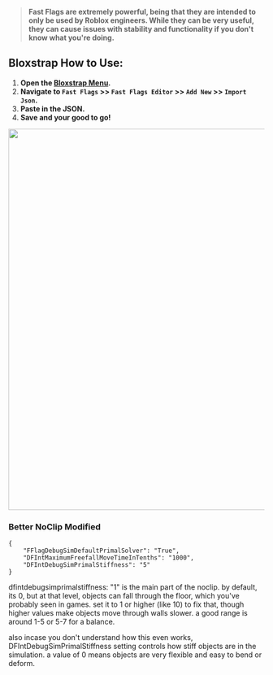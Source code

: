 > **Fast Flags are extremely powerful, being that they are intended to only be used by Roblox engineers. While they can be very useful, they can cause issues with stability and functionality if you don't know what you're doing.**

## Bloxstrap How to Use:
1. **Open the [Bloxstrap Menu](https://github.com/pizzaboxer/bloxstrap).**
2. **Navigate to `Fast Flags` >> `Fast Flags Editor` >> `Add New` >>  `Import Json`.**
3. **Paste in the JSON.**
4. **Save and your good to go!**

<img src="/assets/tutorial260.gif" width="750"/>

###  Better NoClip Modified
```
{
    "FFlagDebugSimDefaultPrimalSolver": "True",
    "DFIntMaximumFreefallMoveTimeInTenths": "1000",
    "DFIntDebugSimPrimalStiffness": "5"
}
```

dfintdebugsimprimalstiffness: "1" is the main part of the noclip. by default, its 0, but at that level, objects can fall through the floor, which you've probably seen in games. set it to 1 or higher (like 10) to fix that, though higher values make objects move through walls slower. a good range is around 1-5 or 5-7 for a balance.

also incase you don't understand how this even works, DFIntDebugSimPrimalStiffness setting controls how stiff objects are in the simulation. a value of 0 means objects are very flexible and easy to bend or deform.

